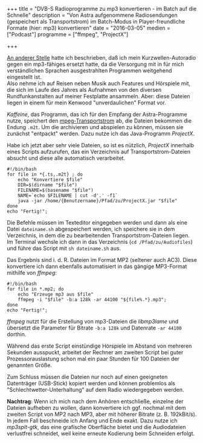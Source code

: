 +++
title 		= "DVB-S Radioprogramme zu mp3 konvertieren - im Batch auf die Schnelle"
description = "Von Astra aufgenommene Radiosendungen (gespeichert als Transportstrom) im Batch-Modus in Player-freundliche Formate (hier: mp3) konvertieren"
date 		= "2016-03-05"
medien   	= ["Podcast"]
programme	= ["ffmpeg", "ProjectX"]

+++

[An anderer Stelle](/blog/2016-01-23-das-becker-mexico-hat-ausgedient.html) hatte ich beschrieben, daß ich mein Kurzwellen-Autoradio gegen ein mp3-fähiges ersetzt hatte, da die Versorgung mit in für mich verständlichen Sprachen ausgestrahlten Programmen weitgehend eingestellt ist.   
Also nehme ich auf Reisen neben Musik auch Features und Hörspiele mit, die sich im Laufe des Jahres als Aufnahmen von den diversen Rundfunkanstalten auf meiner Festplatte ansammeln. Aber: diese Dateien liegen in einem für mein Kenwood "unverdaulichen" Format vor.
<!--more-->

_Kaffeine_, das Programm, das ich für den Empfang der Astra-Programme nutze, speichert den [mpeg-Transportstrom](https://de.wikipedia.org/wiki/MPEG-Transportstrom) ab, die Dateien bekommen die Endung `.m2t`. Um die  archivieren und abspielen zu können, müssen sie zunächst "entpackt" werden. Dazu nutze ich das Java-Programm _ProjectX_.

Habe ich jetzt aber sehr viele Dateien, so ist es nützlich, _ProjectX_ innerhalb eines Scripts aufzurufen, das ein Verzeichnis auf Transportstrom-Dateien absucht und diese alle automatisch verarbeitet.

    #!/bin/bash
    for file in *{.ts,.m2t} ; do
        echo "Konvertiere $file"
        DIR=$(dirname "$file")
        FILENAME=$(basename "$file")
        NAME=`echo $FILENAME | cut -d'.' -f1`
        java -jar /home/{Benutzername}/Pfad/zu/ProjectX.jar "$file"
    done
    echo "Fertig!";

Die Befehle müssen im Texteditor eingegeben werden und dann als eine Datei `dateiname.sh` abgespeichert werden, ich speichere sie in dem Verzeichnis, in dem die zu bearbeitenden Transportstrom-Dateien liegen.   
Im Terminal wechsle ich dann in das Verzeichnis (`cd /Pfad/zu/Audiofiles`) und führe das Script mit `sh dateiname.sh` aus.

Das Ergebnis sind i. d. R. Dateien im Format MP2 (seltener auch AC3). Diese konvertiere ich dann ebenfalls automatisiert in das gängige MP3-Format mithilfe von _ffmpeg_:

    #!/bin/bash
    for file in *.mp2; do
        echo "Erzeuge mp3 aus $file" 
        ffmpeg -i "$file" -b:a 128k -ar 44100 "${file%.*}.mp3"; 
    done 
    echo "Fertig!";
    
_ffmpeg_ nutzt für die Erstellung von mp3-Dateien die _libmp3lame_ und übersetzt die Parameter für Bitrate `-b:a 128k` und Datenrate `-ar 44100` dorthin.  

Während das erste Script einstündige Hörspiele im Abstand von mehreren Sekunden ausspuckt, arbeitet der Rechner am zweiten Script bei guter Prozessorauslastung schon mal ein paar Stunden für 100 Dateien der genannten Größe.

Zum Schluss müssen die Dateien nur noch auf einen geeigneten Datenträger (USB-Stick) kopiert werden und können problemlos als "Schlechtwetter-Unterhaltung" auf dem Radio wiedergegeben werden.  

__Nachtrag__: Wenn ich mich nach dem Anhören entschließe, einzelne der Dateien aufheben zu wollen, dann konvertiere ich ggf. nochmal mit dem zweiten Script von MP2 nach MP3, aber mit höherer Bitrate (z. B. 192kBit/s).   
In jedem Fall beschneide ich Anfang und Ende exakt. Dazu nutze ich _mp3splt-gtk_, das eine grafische Oberfläche bietet und die Audiodateien verlustfrei schneidet, weil keine erneute Kodierung beim Schneiden erfolgt.

<!-- Audio options:
-aframes number     set the number of audio frames to record
-aq quality         set audio quality (codec-specific)
-ar rate            set audio sampling rate (in Hz)
-ac channels        set number of audio channels
-an                 disable audio
-acodec codec       force audio codec ('copy' to copy stream)
-vol volume         change audio volume (256=normal)
-af filter list     audio filters -->


